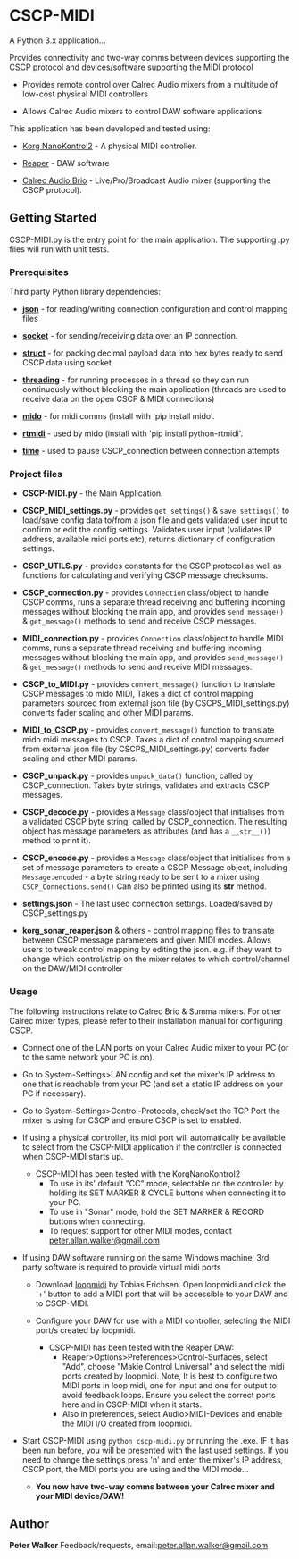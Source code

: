 # CSCP-MIDI

A Python 3.x application...

Provides connectivity and two-way comms between devices supporting the CSCP protocol and devices/software supporting the MIDI protocol
* Provides remote control over Calrec Audio mixers from a multitude of low-cost physical MIDI controllers

* Allows Calrec Audio mixers to control DAW software applications

This application has been developed and tested using:
* [Korg NanoKontrol2](https://www.korg.com/uk/products/computergear/nanokontrol2/) - A physical MIDI controller. 

* [Reaper](https://www.reaper.fm/) - DAW software 

* [Calrec Audio Brio](https://calrec.com/) - Live/Pro/Broadcast Audio mixer (supporting the CSCP protocol). 


## Getting Started

CSCP-MIDI.py is the entry point for the main application.
The supporting .py files will run with unit tests.


### Prerequisites
Third party Python library dependencies:
* **[json](https://docs.python.org/3/library/json.html)** - for reading/writing connection configuration and control mapping files 

* **[socket](https://realpython.com/python-sockets/)** - for sending/receiving data over an IP connection. 

* **[struct](https://www.delftstack.com/howto/python/how-to-convert-int-to-bytes-in-python-2-and-python-3/)** - for packing decimal payload data into hex bytes ready to send CSCP data using socket

* **[threading](https://realpython.com/intro-to-python-threading/)** - for running processes in a thread so they can run continuously without blocking the main application (threads are used to receive data on the open CSCP & MIDI connections)

* **[mido](https://mido.readthedocs.io/en/latest/)** - for midi comms (install with 'pip install mido'.

* **[rtmidi](https://pypi.org/project/python-rtmidi/)** - used by mido (install with 'pip install python-rtmidi'.

* **[time](https://www.tutorialspoint.com/python/time_sleep.htm)** - used to pause CSCP_connection between connection attempts


### Project files

* **CSCP-MIDI.py** - the Main Application.

* **CSCP_MIDI_settings.py** - provides `get_settings()` & `save_settings()` to load/save config data to/from a json file
    and gets validated user input to confirm or edit the config settings. Validates user input (validates IP address, 
    available midi ports etc), returns dictionary of configuration settings.

* **CSCP_UTILS.py** - provides constants for the CSCP protocol as well as functions for calculating and verifying 
    CSCP message checksums.

* **CSCP_connection.py** - provides `Connection` class/object to handle CSCP comms, runs a separate thread receiving and 
    buffering incoming messages without blocking the main app, and provides `send_message() `& `get_message()` methods 
    to send and receive CSCP messages.

* **MIDI_connection.py** - provides `Connection` class/object to handle MIDI comms, runs a separate thread receiving and
    buffering incoming messages without blocking the main app, and provides `send_message() `& `get_message()` methods 
    to send and receive MIDI messages.

* **CSCP_to_MIDI.py** - provides `convert_message()` function to translate CSCP messages to mido MIDI, Takes a dict of 
    control mapping parameters sourced from external json file (by CSCPS_MIDI_settings.py) converts fader scaling and 
    other MIDI params.

* **MIDI_to_CSCP.py** - provides `convert_message()` function to translate mido midi messages to CSCP. Takes a dict of 
    control mapping sourced from external json file (by CSCPS_MIDI_settings.py) converts fader scaling and other MIDI 
    params.

* **CSCP_unpack.py** -  provides `unpack_data()` function, called by CSCP_connection. Takes byte strings, validates and
    extracts CSCP messages.

* **CSCP_decode.py** - provides a `Message` class/object that initialises from a validated CSCP byte string, called by 
    CSCP_connection. The resulting object has message parameters as attributes (and has a `__str__()`) method to print it).

* **CSCP_encode.py** - provides a `Message` class/object that initialises from a set of message parameters to create a 
    CSCP Message object, including `Message.encoded` - a byte string ready to be sent to a mixer using 
    `CSCP_Connections.send()` Can also be printed using its __str__ method.

* **settings.json** - The last used connection settings. Loaded/saved by CSCP_settings.py

* **korg_sonar_reaper.json** & others - control mapping files to translate between CSCP message parameters and given 
    MIDI modes. Allows users to tweak control mapping by editing the json. e.g. if they want to change which 
    control/strip on the mixer relates to which control/channel on the DAW/MIDI controller

### Usage
The following instructions relate to Calrec Brio & Summa mixers. For other Calrec mixer types, 
please refer to their installation manual for configuring CSCP.

* Connect one of the LAN ports on your Calrec Audio mixer to your PC (or to the same network your PC is on).

* Go to System-Settings>LAN config and set the mixer's IP address to one that is reachable from your PC 
(and set a static IP address on your PC if necessary).

* Go to System-Settings>Control-Protocols, check/set the TCP Port the mixer is using for CSCP and ensure CSCP is set to
enabled. 

* If using a physical controller, its midi port will automatically be available to select from the CSCP-MIDI application
if the controller is connected when CSCP-MIDI starts up.
    * CSCP-MIDI has been tested with the KorgNanoKontrol2
        * To use in its' default "CC" mode, selectable on the 
            controller by holding its SET MARKER & CYCLE buttons when connecting it to your PC.
        * To use in "Sonar" mode, hold the SET MARKER & RECORD buttons when connecting.
        * To request support for other MIDI modes, contact peter.allan.walker@gmail.com


* If using DAW software running on the same Windows machine, 3rd party software is required to provide virtual midi ports
    * Download [loopmidi](https://www.tobias-erichsen.de/software/loopmidi.html) by Tobias Erichsen. Open loopmidi and
    click the '+' button to add a MIDI port that will be accessible to your DAW and to CSCP-MIDI.

    * Configure your DAW for use with a MIDI controller, selecting the MIDI port/s created by loopmidi.
        * CSCP-MIDI has been tested with the Reaper DAW:
            * Reaper>Options>Preferences>Control-Surfaces, select "Add", choose "Makie Control Universal" and select the 
            midi ports created by loopmidi. Note, It is best to configure two MIDI ports in loop midi, one for input
            and one for output to avoid feedback loops. Ensure you select the correct ports here and in CSCP-MIDI when it
            starts.
            * Also in preferences, select Audio>MIDI-Devices and enable the MIDI I/O created from loopmidi.
            
* Start CSCP-MIDI using `python cscp-midi.py` or running the .exe. IF it has been run before, you will be presented
with the last used settings. If you need to change the settings press 'n' and enter the mixer's IP address, CSCP port,
the MIDI ports you are using and the MIDI mode...
    * **You now have two-way comms between your Calrec mixer and your MIDI device/DAW!**      


## Author

**Peter Walker**
Feedback/requests, email:peter.allan.walker@gmail.com
